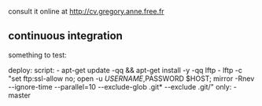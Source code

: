 consult it online at http://cv.gregory.anne.free.fr


## continuous integration

something to test:

deploy:
  script:
    - apt-get update -qq && apt-get install -y -qq lftp
    - lftp -c "set ftp:ssl-allow no; open -u $USERNAME,$PASSWORD $HOST; mirror -Rnev --ignore-time --parallel=10 --exclude-glob .git* --exclude .git/"
  only:
    - master

